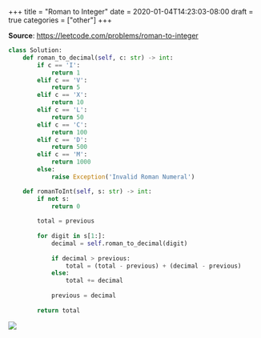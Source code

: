 +++
title = "Roman to Integer"
date = 2020-01-04T14:23:03-08:00
draft = true
categories = ["other"]
+++

**Source**: https://leetcode.com/problems/roman-to-integer

``` python
class Solution:
    def roman_to_decimal(self, c: str) -> int:
        if c == 'I':
            return 1
        elif c == 'V':
            return 5
        elif c == 'X':
            return 10
        elif c == 'L':
            return 50
        elif c == 'C':
            return 100
        elif c == 'D':
            return 500
        elif c == 'M':
            return 1000
        else:
            raise Exception('Invalid Roman Numeral')

    def romanToInt(self, s: str) -> int:
        if not s:
            return 0
        
        total = previous
        
        for digit in s[1:]:
            decimal = self.roman_to_decimal(digit)
            
            if decimal > previous:
                total = (total - previous) + (decimal - previous)
            else:
                total += decimal
                
            previous = decimal
        
        return total
```

![](/images/problems/roman-to-integer.png)